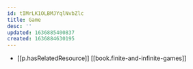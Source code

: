 ```yaml
---
id: tIMrLK1OLBMJYqlNvbZlc
title: Game
desc: ''
updated: 1636885400837
created: 1636884630195
---
```


- [[p.hasRelatedResource]] [[book.finite-and-infinite-games]]
